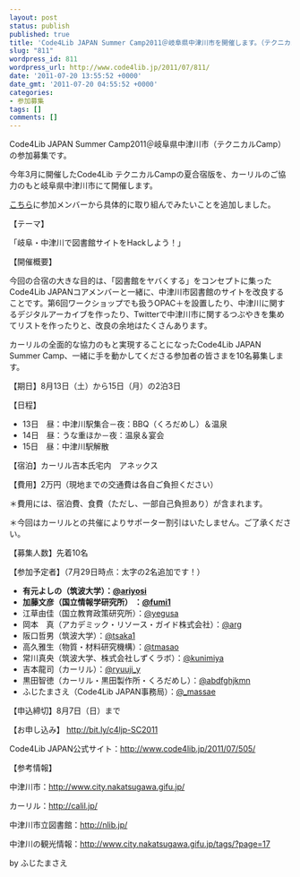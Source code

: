 ```yaml
---
layout: post
status: publish
published: true
title: 'Code4Lib JAPAN Summer Camp2011＠岐阜県中津川市を開催します。（テクニカルCamp） #c4ljp'
slug: "811"
wordpress_id: 811
wordpress_url: http://www.code4lib.jp/2011/07/811/
date: '2011-07-20 13:55:52 +0000'
date_gmt: '2011-07-20 04:55:52 +0000'
categories:
- 参加募集
tags: []
comments: []
---
```

<div class="section">
<p>Code4Lib JAPAN Summer Camp2011＠岐阜県中津川市（テクニカルCamp）の参加募集です。</p>
<p>今年3月に開催したCode4Lib テクニカルCampの夏合宿版を、カーリルのご協力のもと岐阜県中津川市にて開催します。</p>
<p><a href="http://d.hatena.ne.jp/josei002-10/20110729/1311934018" target="_blank">こちら</a>に参加メンバーから具体的に取り組んでみたいことを追加しました。</p>
<p>【テーマ】</p>
<p>「岐阜・中津川で図書館サイトをHackしよう！」</p>
<p>【開催概要】</p>
<p>今回の合宿の大きな目的は、「図書館をヤバくする」をコンセプトに集ったCode4Lib JAPANコアメンバーと一緒に、中津川市図書館のサイトを改良することです。第6回ワークショップでも扱うOPAC＋を設置したり、中津川に関するデジタルアーカイブを作ったり、Twitterで中津川市に関するつぶやきを集めてリストを作ったりと、改良の余地はたくさんあります。</p>
<p>カーリルの全面的な協力のもと実現することになったCode4Lib JAPAN Summer Camp、一緒に手を動かしてくださる参加者の皆さまを10名募集します。</p>
<p>【期日】8月13日（土）から15日（月）の2泊3日</p>
<p>【日程】</p>
<ul>
<li>13日　昼：中津川駅集合－夜：BBQ（くろだめし）＆温泉</li>
<li>14日　昼：うな重ほか－夜：温泉＆宴会</li>
<li>15日　昼：中津川駅解散</li>
</ul>
<p>【宿泊】カーリル吉本氏宅内　アネックス</p>
<p>【費用】2万円（現地までの交通費は各自ご負担ください）</p>
<p>＊費用には、宿泊費、食費（ただし、一部自己負担あり）が含まれます。</p>
<p>＊今回はカーリルとの共催によりサポーター割引はいたしません。ご了承ください。</p>
<p>【募集人数】先着10名</p>
<p>【参加予定者】（7月29日時点：太字の2名追加です！）</p>
<ul>
<li><span style="font-weight:bold;" class="deco">有元よしの（筑波大学）：<a href="http://twitter.com/ariyosi" target="_blank">@ariyosi</a></span></li>
<li><span style="font-weight:bold;" class="deco">加藤文彦（国立情報学研究所） ：<a href="http://twitter.com/fumi1/" target="_blank">@fumi1</a></span></li>
<li>江草由佳（国立教育政策研究所）：<a href="http://twitter.com/yegusa/" target="_blank">@yegusa</a></li>
<li>岡本　真（アカデミック・リソース・ガイド株式会社）：<a href="http://twitter.com/arg/" target="_blank">@arg</a></li>
<li>阪口哲男（筑波大学）：<a href="http://twitter.com/tsaka1/" target="_blank">@tsaka1</a></li>
<li>高久雅生（物質・材料研究機構）：<a href="http://twitter.com/tmasao/" target="_blank">@tmasao</a></li>
<li>常川真央（筑波大学、株式会社しずくラボ）：<a href="http://twitter.com/kunimiya/" target="_blank">@kunimiya</a></li>
<li>吉本龍司（カーリル）：<a href="http://twitter.com/ryuuji_y/" target="_blank">@ryuuji_y</a></li>
<li>黒田智徳（カーリル・黒田製作所・くろだめし）：<a href="http://twitter.com/abdfghjkmn/" target="_blank">@abdfghjkmn</a></li>
<li>ふじたまさえ（Code4Lib JAPAN事務局）：<a href="http://twitter.com/_massae/" target="_blank">@_massae</a></li>
</ul>
<p>【申込締切】8月7日（日）まで</p>
<p>【お申し込み】 <a href="http://bit.ly/c4ljp-SC2011" target="_blank">http://bit.ly/c4ljp-SC2011</a></p>
<p>Code4Lib JAPAN公式サイト：<a href="http://www.code4lib.jp/2011/07/505/" target="_blank">http://www.code4lib.jp/2011/07/505/</a></p>
<p>【参考情報】</p>
<p>中津川市：<a href="http://www.city.nakatsugawa.gifu.jp/" target="_blank">http://www.city.nakatsugawa.gifu.jp/</a></p>
<p>カーリル：<a href="http://calil.jp/" target="_blank">http://calil.jp/</a></p>
<p>中津川市立図書館：<a href="http://nlib.jp/" target="_blank">http://nlib.jp/</a></p>
<p>中津川の観光情報：<a href="http://www.city.nakatsugawa.gifu.jp/tags/?page=17" target="_blank">http://www.city.nakatsugawa.gifu.jp/tags/?page=17</a></p>
<p>by ふじたまさえ</p>
</div>
